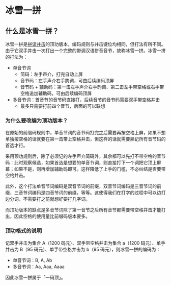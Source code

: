 # 冰雪一拼

## 什么是冰雪一拼？

冰雪一拼是[拼读并击](https://github.com/zhanghaozhecn/rime-pindu-chord-type)的顶功版本，编码规则与并击键位均相同，但打法有所不同。由于它双手并击一次打出一个完整的带调汉语拼音音节，故称冰雪一拼。冰雪一拼的打法为：

- 单音节词
    - 简码：左手声介，打完自动上屏
    - 音节码：左手声介右手韵调，可由后续编码顶屏
    - 音节码 + 辅助码：第一击左手声介右手韵调、第二击左手带空格或右手带空格追加辅助码，可由后续编码顶屏
- 多音节词：首音节的音节码直接打，后续音节的音节码需要双手带空格并击
    - 最多只需要打前四个音节，后面的可以联想

### 为什么要改编为顶功版本？

在原始的前缀码规则中，单音节词的音节码打完之后需要再按空格上屏，如果不想单独按空格的话就要在第一击带上空格并击，但这样的话就需要熟记所有音节码的首选才行。

采用顶功规则后，除了必须记的左手声介简码外，其余都可以先打不带空格的音节码：此时观察候选，如果首选是想要的单音节词，则直接打下一个词把它顶上屏幕；如果不是，则再增加辅助码即可。这样降低了上手的门槛，不必纠结是否要带空格并击。

此外，这个打法单音节词编码是双音节词的前缀，双音节词编码是三音节词的前缀，三音节词编码是四音节词的前缀，等等。这使得我们在打字的过程中可以边打边分词，不需要打之前就想好要打几字词。

而顶功版本的缺点是多音节词除了第一音节之后所有音节都需要带空格并击才能打出，因此空格的使用量比前缀码版本要多。

### 顶功格式的说明

记双手并击为集合 A（1200 码元）、双手带空格并击为集合 a（1200 码元）、单手并击为 B（95 码元）、单手带空格并击为 b（95 码元），则冰雪一拼的编码为：

- 单音节词：B, A, Ab
- 多音节词：Aa, Aaa, Aaaa

因此冰雪一拼属于「一码顶」。
